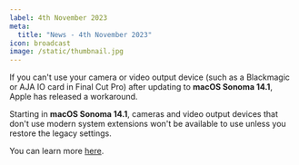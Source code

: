 ```yaml
---
label: 4th November 2023
meta:
  title: "News - 4th November 2023"
icon: broadcast
image: /static/thumbnail.jpg
---
```


If you can't use your camera or video output device (such as a Blackmagic or AJA IO card in Final Cut Pro) after updating to **macOS Sonoma 14.1**, Apple has released a workaround.

Starting in **macOS Sonoma 14.1**, cameras and video output devices that don't use modern system extensions won't be available to use unless you restore the legacy settings.

You can learn more [here](https://support.apple.com/en-us/HT213969).